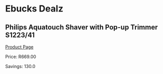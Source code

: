 
# Ebucks Dealz
## Philips Aquatouch Shaver with Pop-up Trimmer S1223/41
[Product Page](https://www.ebucks.com/web/shop/productSelected.do?prodId=363282989&catId=1186081080)

Price: R669.00

Savings: 130.0


	